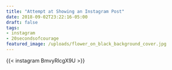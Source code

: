 ```yaml
---
title: "Attempt at Showing an Instagram Post"
date: 2018-09-02T23:22:16-05:00
draft: false
tags:
- instagram
- 20secondsofcourage
featured_image: /uploads/flower_on_black_background_cover.jpg
---
```


{{< instagram BmvyRlcgX9U >}}

